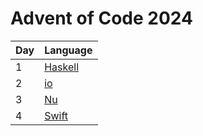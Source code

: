 # Advent of Code 2024

| Day | Language                            |
| --- | ----------------------------------- |
| 1   | [Haskell](https://www.haskell.org/) |
| 2   | [io](https://iolanguage.org/)       |
| 3   | [Nu](https://www.nushell.sh/)       |
| 4   | [Swift](https://www.swift.org/)     |
